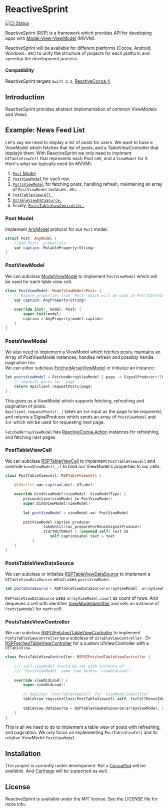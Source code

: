 # ReactiveSprint

[![CI Status](https://travis-ci.org/ReactiveSprint/ReactiveSprint-Swift.svg?branch=master)](https://travis-ci.org/ReactiveSprint/ReactiveSprint-Swift)  

ReactiveSprint (RSP) is a framework which provides API for developing apps with [Model-View-ViewModel](https://en.wikipedia.org/wiki/Model–view–viewmodel) (MVVM).

ReactiveSprint will be available for different platforms (Cocoa, Android, Windows.. etc) to unify the structure of projects for each platform and speedup the development process.

#### Compatibility

ReactiveSprint targets `Swift 2.2`, [ReactiveCocoa 4](https://github.com/ReactiveCocoa/ReactiveCocoa).

## Introduction

ReactiveSprint provides abstract implementation of common ViewModels and Views.

## Example: News Feed List

Let's say we need to display a list of posts for users. We want to have a ViewModel which fetches that list of posts, and a TableViewController that displays them.
With ReactiveSprint we only need to implment `UITableViewCell` that represents each Post cell, and a `ViewModel` for it.  
Here's what we typically need (In MVVM):
 1. [`Post` Model](#post-model)
 1. [`PostViewModel`](#postviewmodel) for each row.
 1. [`PostsViewModel`](#postsviewmodel) for fetching posts, handling refresh, maintaining an array of `PostViewModel` instaces.. etc.
 1. [`PostTableViewCell.`](#posttableviewcell)
 1. [`UITableViewDataSource.`](#poststableviewdatasource)
 1. Finally, [`PostsTableViewController.`](#poststableviewcontroller)

### Post Model

Implement [AnyModel](/Pod/Classes/Model.swift) protocol for our `Post` model.

```swift
struct Post: AnyModel {
    //Add Posts` properties
    var caption: MutableProperty<String>
}
```

### PostViewModel

We can subclass [ModelViewModel](/Pod/Classes/ModelViewModel.swift) to implement `PostViewModel` which will be used for each table view cell.

```swift
class PostViewModel: ModelViewModel<Post> {
    // Expose properties from `Post` which will be used in PostTableViewCell
    var caption: AnyProperty<String>
    
    override init(_ model: Post) {
        super.init(model)
        caption = AnyProperty(model.caption)
    }
}
```

### PostsViewModel

We also need to implement a ViewModel which fetches posts, maintains an Array of PostViewModel instances, handles refresh and possibly handle pagination too.  
We can either subclass [FetchedArrayViewModel](/Pod/Classes/FetchedArrayViewModel.swift) or initialize an instance:

```swift
let postsViewModel = FetchedArrayViewModel { page -> SignalProducer<([PostViewModel], Int?), NSError> in
    // requests posts for `page`
    return ApiClient.requestPosts(page)
}
```

This gives us a ViewModel which supports fetching, refreshing and pagination of posts.  
`ApiClient.requestPosts(:_)` takes an `Int` input as the page to be requested, and returns a SignalProducer which sends an array of `PostViewModel` and `Int` which will be used for requesting next page.

`FetchedArrayViewModel` has [ReactiveCocoa.Action](https://github.com/ReactiveCocoa/ReactiveCocoa/blob/master/ReactiveCocoa/Swift/Action.swift) instances for refreshing, and fetching next pages.

### PostTableViewCell

We can subclass [RSPTableViewCell](/Pod/Classes/UIKit/RSPTableViewCell.swift) to implement `PostTableViewcell` and override `bindViewModel(_:)` to bind our ViewModel's properties to our cells.

```swift
class PostTableViewcell: RSPTableViewCell {
    
    @IBOutlet var captionLabel: UILabel!
    
    override bindViewModel(viewModel: ViewModelType) {
        precondition(viewModel is PostViewModel)
        super.bindViewModel(viewModel)
        
        let postViewModel = viewModel as! PostViewModel
        
        postViewModel.caption.producer
                .takeUntil(rac_prepareForReuseSignalProducer)
                .startWithNext { [unowned self] text in
                    self.captionLabel.text = text
            }
    }
}
```

### PostsTableViewDataSource

We can subclass or initialize [RSPTableViewDataSource](/Pod/Classes/UIKit/RSPTableViewDataSource.swift) to implement a `UITableViewDataSource` which uses `postsViewModel`.

```swift
let postsDataSource = RSPTableViewDataSource(arrayViewModel: arrayViewModel)
```

`RSPTableViewDataSource` uses `arrayViewModel.count` as count of rows.
And dequeues a cell with identifier [ViewModelIdentifier](/Pod/Classes/ViewType.swift) and sets an instance of `PostViewModel` for each cell.

### PostsTableViewController

We can subclass [RSPUIFetchedTableViewController](/Pod/Classes/UIKit/RSPUITableViewController.swift) to implement `PostsTableViewController` as a subclass of `UITableViewController.`
Or [RSPFetchedTableViewController](/Pod/Classes/UIKit/RSPTableViewController.swift) for a custom UIViewController with a `UITableView.` 

```swift
class PostsTableViewController: RSPUIFetchedTableViewController {
    
    /// self.viewModel should be set with instance of
    /// `PostsViewModel` some time before `viewDidLoad()`
    
    override viewDidLoad() {
        super.viewDidLoad()
        
        // Register `PostTableViewCell` for `ViewModelIdentifier`
        tableView.registerClass(PostTableViewcell.self, forCellReuseIdentifier: ViewModelIdentifier)
        
        tableView.dataSource = RSPTableViewDataSource(arrayViewModel: arrayViewModel)
    }
}
```

This is all we need to do to implement a table view of posts with refreshing, and pagination.
We only focus on implementing `PostTableViewCell` and its relative ViewModel `PostViewModel.`

## Installation

This project is currently under development. But a [CocoaPod](https://cocoapods.org) will be available. And [Carthage](https://github.com/Carthage/Carthage) will be supported as well.

## License

ReactiveSprint is available under the MIT license. See the LICENSE file for more info.
